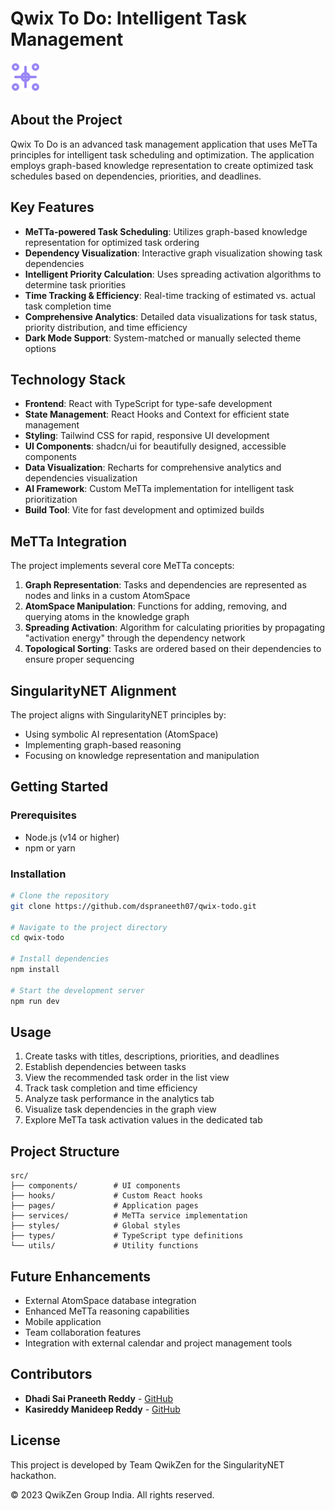 
# Qwix To Do: Intelligent Task Management

![Qwix To Do](public/brain-circuit.svg)

## About the Project

Qwix To Do is an advanced task management application that uses MeTTa principles for intelligent task scheduling and optimization. The application employs graph-based knowledge representation to create optimized task schedules based on dependencies, priorities, and deadlines.

## Key Features

- **MeTTa-powered Task Scheduling**: Utilizes graph-based knowledge representation for optimized task ordering
- **Dependency Visualization**: Interactive graph visualization showing task dependencies
- **Intelligent Priority Calculation**: Uses spreading activation algorithms to determine task priorities
- **Time Tracking & Efficiency**: Real-time tracking of estimated vs. actual task completion time
- **Comprehensive Analytics**: Detailed data visualizations for task status, priority distribution, and time efficiency
- **Dark Mode Support**: System-matched or manually selected theme options

## Technology Stack

- **Frontend**: React with TypeScript for type-safe development
- **State Management**: React Hooks and Context for efficient state management
- **Styling**: Tailwind CSS for rapid, responsive UI development
- **UI Components**: shadcn/ui for beautifully designed, accessible components
- **Data Visualization**: Recharts for comprehensive analytics and dependencies visualization
- **AI Framework**: Custom MeTTa implementation for intelligent task prioritization
- **Build Tool**: Vite for fast development and optimized builds

## MeTTa Integration

The project implements several core MeTTa concepts:

1. **Graph Representation**: Tasks and dependencies are represented as nodes and links in a custom AtomSpace
2. **AtomSpace Manipulation**: Functions for adding, removing, and querying atoms in the knowledge graph
3. **Spreading Activation**: Algorithm for calculating priorities by propagating "activation energy" through the dependency network
4. **Topological Sorting**: Tasks are ordered based on their dependencies to ensure proper sequencing

## SingularityNET Alignment

The project aligns with SingularityNET principles by:
- Using symbolic AI representation (AtomSpace)
- Implementing graph-based reasoning
- Focusing on knowledge representation and manipulation

## Getting Started

### Prerequisites

- Node.js (v14 or higher)
- npm or yarn

### Installation

```bash
# Clone the repository
git clone https://github.com/dspraneeth07/qwix-todo.git

# Navigate to the project directory
cd qwix-todo

# Install dependencies
npm install

# Start the development server
npm run dev
```

## Usage

1. Create tasks with titles, descriptions, priorities, and deadlines
2. Establish dependencies between tasks
3. View the recommended task order in the list view
4. Track task completion and time efficiency
5. Analyze task performance in the analytics tab
6. Visualize task dependencies in the graph view
7. Explore MeTTa task activation values in the dedicated tab

## Project Structure

```
src/
├── components/        # UI components
├── hooks/             # Custom React hooks
├── pages/             # Application pages
├── services/          # MeTTa service implementation
├── styles/            # Global styles
├── types/             # TypeScript type definitions
└── utils/             # Utility functions
```

## Future Enhancements

- External AtomSpace database integration
- Enhanced MeTTa reasoning capabilities
- Mobile application
- Team collaboration features
- Integration with external calendar and project management tools

## Contributors

- **Dhadi Sai Praneeth Reddy** - [GitHub](https://github.com/dspraneeth07)
- **Kasireddy Manideep Reddy** - [GitHub](https://github.com/dspraneeth07)

## License

This project is developed by Team QwikZen for the SingularityNET hackathon.

© 2023 QwikZen Group India. All rights reserved.
